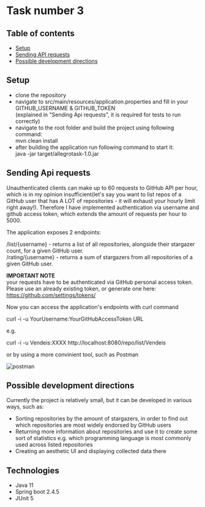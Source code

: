 #  Task number 3

## Table of contents
* [Setup](#setup)
* [Sending API requests](#sending-API-requests)
* [Possible development directions](#possible-development-directions)


## Setup

* clone the repository
* navigate to src/main/resources/application.properties and fill in your GITHUB_USERNAME & GITHUB_TOKEN<br/>
(explained in "Sending Api requests", it is required for tests to run correctly) 
* navigate to the root folder and build the project using following command:<br/>
mvn clean install
* after building the application run following command to start it:<br/>
java -jar target/allegrotask-1.0.jar

## Sending Api requests

Unauthenticated clients can make up to 60 requests to GitHub API per hour, which is in my opinion insufficient(let's say you want to list repos of a GitHub user that has A LOT of repositories - it will exhaust your hourly limit right away!). Therefore I have implemented authentication via username and github access token, which extends the amount of requests per hour to 5000. 

The application exposes 2 endpoints:<br/>

/list/{username} - returns a list of all repositories, alongside their stargazer count, for a given GitHub user.<br/>
/rating/{username} - returns a sum of stargazers from all repositories of a given GitHub user.

**IMPORTANT NOTE**<br/>
your requests have to be authenticated via GitHub personal access token. Please use an already existing token, or generate one here:
https://github.com/settings/tokens/

Now you can access the application's endpoints with curl command<br/>

curl -i -u YourUsername:YourGitHubAccessToken  URL<br/>

e.g.

curl -i -u Vendeis:XXXX http://localhost:8080/repo/list/Vendeis <br/>

or by using a more convinient tool, such as Postman

![postman](https://user-images.githubusercontent.com/56355926/115912552-c21df380-a46f-11eb-9bd2-974a4eed5cf8.png)

## Possible development directions
Currently the project is relatively small, but it can be developed in various ways, such as:
* Sorting repositories by the amount of stargazers, in order to find out which repositories are most widely endorsed by GitHub users 
* Returning more information about repositories and use it to create some sort of statistics e.g. which programming language is most commonly used across listed repositories
* Creating an aesthetic UI and displaying collected data there

 ## Technologies

* Java 11
* Spring boot 2.4.5
* JUnit 5
